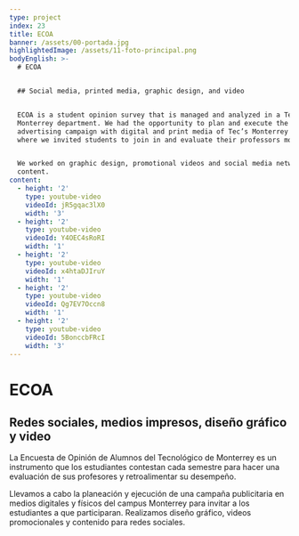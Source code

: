 ```yaml
---
type: project
index: 23
title: ECOA
banner: /assets/00-portada.jpg
highlightedImage: /assets/11-foto-principal.png
bodyEnglish: >-
  # ECOA


  ## Social media, printed media, graphic design, and video


  ECOA is a student opinion survey that is managed and analyzed in a Tec de
  Monterrey department. We had the opportunity to plan and execute the
  advertising campaign with digital and print media of Tec’s Monterrey Campus,
  where we invited students to join in and evaluate their professors more often.


  We worked on graphic design, promotional videos and social media network
  content.
content:
  - height: '2'
    type: youtube-video
    videoId: jR5gqac3lX0
    width: '3'
  - height: '2'
    type: youtube-video
    videoId: Y4OEC4sRoRI
    width: '1'
  - height: '2'
    type: youtube-video
    videoId: x4htaDJIruY
    width: '1'
  - height: '2'
    type: youtube-video
    videoId: Qg7EV7Occn8
    width: '1'
  - height: '2'
    type: youtube-video
    videoId: 5BonccbFRcI
    width: '3'
---
```

# ECOA

## Redes sociales, medios impresos, diseño gráfico y video

La Encuesta de Opinión de Alumnos del Tecnológico de Monterrey es un instrumento que los estudiantes contestan cada semestre para hacer una evaluación de sus profesores y retroalimentar su desempeño.

Llevamos a cabo la planeación y ejecución de una campaña publicitaria en medios digitales y físicos del campus Monterrey para invitar a los estudiantes a que participaran. Realizamos diseño gráfico, videos promocionales y contenido para redes sociales.
